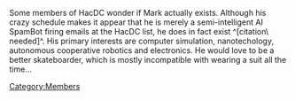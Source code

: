 Some members of HacDC wonder if Mark actually exists. Although his crazy
schedule makes it appear that he is merely a semi-intelligent AI SpamBot
firing emails at the HacDC list, he does in fact exist
^\[citation\ needed\]^. His primary interests are computer simulation,
nanotechology, autonomous cooperative robotics and electronics. He would
love to be a better skateboarder, which is mostly incompatible with
wearing a suit all the time...

[Category:Members](Category:Members)
